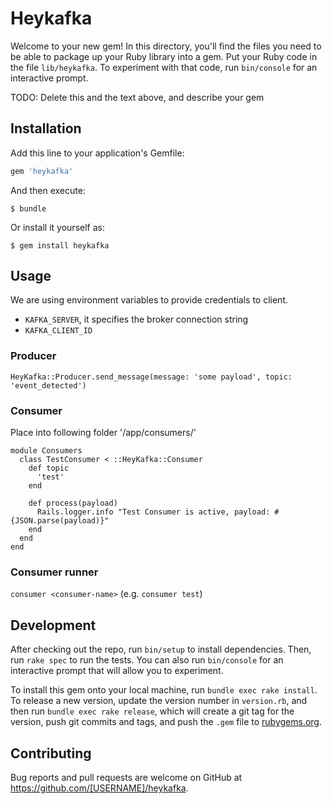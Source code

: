 # Heykafka

Welcome to your new gem! In this directory, you'll find the files you need to be able to package up your Ruby library into a gem. Put your Ruby code in the file `lib/heykafka`. To experiment with that code, run `bin/console` for an interactive prompt.

TODO: Delete this and the text above, and describe your gem

## Installation

Add this line to your application's Gemfile:

```ruby
gem 'heykafka'
```

And then execute:

    $ bundle

Or install it yourself as:

    $ gem install heykafka

## Usage

We are using environment variables to provide credentials to client.

- `KAFKA_SERVER`, it specifies the broker connection string 
- `KAFKA_CLIENT_ID`

### Producer
`HeyKafka::Producer.send_message(message: 'some payload', topic: 'event_detected')`    

### Consumer

Place into following folder '/app/consumers/' 

```
module Consumers
  class TestConsumer < ::HeyKafka::Consumer
    def topic
      'test'
    end

    def process(payload)
      Rails.logger.info "Test Consumer is active, payload: #{JSON.parse(payload)}"
    end
  end
end  
```

### Consumer runner

`consumer <consumer-name>` (e.g. `consumer test`)

## Development

After checking out the repo, run `bin/setup` to install dependencies. Then, run `rake spec` to run the tests. You can also run `bin/console` for an interactive prompt that will allow you to experiment.

To install this gem onto your local machine, run `bundle exec rake install`. To release a new version, update the version number in `version.rb`, and then run `bundle exec rake release`, which will create a git tag for the version, push git commits and tags, and push the `.gem` file to [rubygems.org](https://rubygems.org).

## Contributing

Bug reports and pull requests are welcome on GitHub at https://github.com/[USERNAME]/heykafka.
